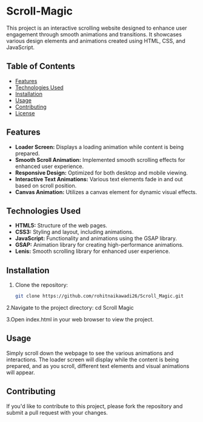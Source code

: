 # Scroll-Magic

This project is an interactive scrolling website designed to enhance user engagement through smooth animations and transitions. It showcases various design elements and animations created using HTML, CSS, and JavaScript.

## Table of Contents

- [Features](#features)
- [Technologies Used](#technologies-used)
- [Installation](#installation)
- [Usage](#usage)
- [Contributing](#contributing)
- [License](#license)

## Features

- **Loader Screen:** Displays a loading animation while content is being prepared.
- **Smooth Scroll Animation:** Implemented smooth scrolling effects for enhanced user experience.
- **Responsive Design:** Optimized for both desktop and mobile viewing.
- **Interactive Text Animations:** Various text elements fade in and out based on scroll position.
- **Canvas Animation:** Utilizes a canvas element for dynamic visual effects.

## Technologies Used

- **HTML5:** Structure of the web pages.
- **CSS3:** Styling and layout, including animations.
- **JavaScript:** Functionality and animations using the GSAP library.
- **GSAP:** Animation library for creating high-performance animations.
- **Lenis:** Smooth scrolling library for enhanced user experience.

## Installation

1. Clone the repository:
   ```bash
   git clone https://github.com/rohitnaikawadi26/Scroll_Magic.git

2.Navigate to the project directory:
  cd Scroll Magic

3.Open index.html in your web browser to view the project.

## Usage
Simply scroll down the webpage to see the various animations and interactions. The loader screen will display while the content is being prepared, and as you scroll, different text elements and visual animations will appear.

## Contributing
If you'd like to contribute to this project, please fork the repository and submit a pull request with your changes.








